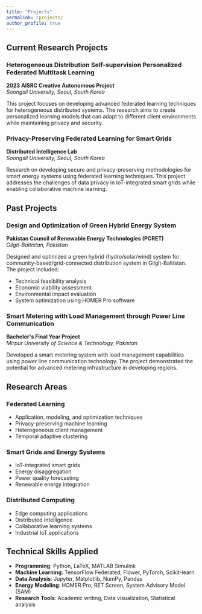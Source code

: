 ```yaml
---
title: "Projects"
permalink: /projects/
author_profile: true
---
```


## Current Research Projects

### Heterogeneous Distribution Self-supervision Personalized Federated Multitask Learning
**2023 AISRC Creative Autonomous Project**  
*Soongsil University, Seoul, South Korea*

This project focuses on developing advanced federated learning techniques for heterogeneous distributed systems. The research aims to create personalized learning models that can adapt to different client environments while maintaining privacy and security.

### Privacy-Preserving Federated Learning for Smart Grids
**Distributed Intelligence Lab**  
*Soongsil University, Seoul, South Korea*

Research on developing secure and privacy-preserving methodologies for smart energy systems using federated learning techniques. This project addresses the challenges of data privacy in IoT-integrated smart grids while enabling collaborative machine learning.

## Past Projects

### Design and Optimization of Green Hybrid Energy System
**Pakistan Council of Renewable Energy Technologies (PCRET)**  
*Gilgit-Baltistan, Pakistan*

Designed and optimized a green hybrid (hydro/solar/wind) system for community-based/grid-connected distribution system in Gilgit-Baltistan. The project included:
- Technical feasibility analysis
- Economic viability assessment
- Environmental impact evaluation
- System optimization using HOMER Pro software

### Smart Metering with Load Management through Power Line Communication
**Bachelor's Final Year Project**  
*Mirpur University of Science & Technology, Pakistan*

Developed a smart metering system with load management capabilities using power line communication technology. The project demonstrated the potential for advanced metering infrastructure in developing regions.

## Research Areas

### Federated Learning
- Application, modeling, and optimization techniques
- Privacy-preserving machine learning
- Heterogeneous client management
- Temporal adaptive clustering

### Smart Grids and Energy Systems
- IoT-integrated smart grids
- Energy disaggregation
- Power quality forecasting
- Renewable energy integration

### Distributed Computing
- Edge computing applications
- Distributed intelligence
- Collaborative learning systems
- Industrial IoT applications

## Technical Skills Applied

- **Programming**: Python, LaTeX, MATLAB Simulink
- **Machine Learning**: TensorFlow Federated, Flower, PyTorch, Scikit-learn
- **Data Analysis**: Jupyter, Matplotlib, NumPy, Pandas
- **Energy Modeling**: HOMER Pro, RET Screen, System Advisory Model (SAM)
- **Research Tools**: Academic writing, Data visualization, Statistical analysis 
